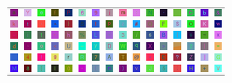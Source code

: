 <table>
<tr>
<td><img src="61.gif"></td>
<td><img src="59.gif"></td>
<td><img src="65.gif"></td>
<td><img src="66.gif"></td>
<td><img src="50.gif"></td>
<td><img src="36.gif"></td>
<td><img src="39.gif"></td>
<td><img src="6A.gif"></td>
<td><img src="6D.gif"></td>
<td><img src="3A.gif"></td>
<td><img src="4E.gif"></td>
<td><img src="22.gif"></td>
<td><img src="gr2.gif"></td>
<td><img src="43.gif"></td>
<td><img src="62.gif"></td>
<td><img src="26.gif"></td>
</tr>
<tr>
<td><img src="6B.gif"></td>
<td><img src="74.gif"></td>
<td><img src="2E.gif"></td>
<td><img src="5E.gif"></td>
<td><img src="7D.gif"></td>
<td><img src="53.gif"></td>
<td><img src="49.gif"></td>
<td><img src="70.gif"></td>
<td><img src="7A.gif"></td>
<td><img src="23.gif"></td>
<td><img src="51.gif"></td>
<td><img src="46.gif"></td>
<td><img src="24.gif"></td>
<td><img src="4F.gif"></td>
<td><img src="4B.gif"></td>
<td><img src="77.gif"></td>
</tr>
<tr>
<td><img src="75.gif"></td>
<td><img src="69.gif"></td>
<td><img src="31.gif"></td>
<td><img src="27.gif"></td>
<td><img src="68.gif"></td>
<td><img src="25.gif"></td>
<td><img src="4C.gif"></td>
<td><img src="2D.gif"></td>
<td><img src="33.gif"></td>
<td><img src="2F.gif"></td>
<td><img src="73.gif"></td>
<td><img src="42.gif"></td>
<td><img src="7B.gif"></td>
<td><img src="63.gif"></td>
<td><img src="7E.gif"></td>
<td><img src="78.gif"></td>
</tr>
<tr>
<td><img src="64.gif"></td>
<td><img src="60.gif"></td>
<td><img src="6F.gif"></td>
<td><img src="3C.gif"></td>
<td><img src="55.gif"></td>
<td><img src="5F.gif"></td>
<td><img src="79.gif"></td>
<td><img src="44.gif"></td>
<td><img src="57.gif"></td>
<td><img src="71.gif"></td>
<td><img src="58.gif"></td>
<td><img src="3E.gif"></td>
<td><img src="gr3.gif"></td>
<td><img src="32.gif"></td>
<td><img src="7C.gif"></td>
<td><img src="3D.gif"></td>
</tr>
<tr>
<td><img src="gr1.gif"></td>
<td><img src="34.gif"></td>
<td><img src="21.gif"></td>
<td><img src="67.gif"></td>
<td><img src="72.gif"></td>
<td><img src="52.gif"></td>
<td><img src="37.gif"></td>
<td><img src="41.gif"></td>
<td><img src="54.gif"></td>
<td><img src="40.gif"></td>
<td><img src="2A.gif"></td>
<td><img src="45.gif"></td>
<td><img src="3F.gif"></td>
<td><img src="5A.gif"></td>
<td><img src="5D.gif"></td>
<td><img src="47.gif"></td>
</tr>
<tr>
<td><img src="4D.gif"></td>
<td><img src="38.gif"></td>
<td><img src="5B.gif"></td>
<td><img src="6C.gif"></td>
<td><img src="30.gif"></td>
<td><img src="2C.gif"></td>
<td><img src="28.gif"></td>
<td><img src="6E.gif"></td>
<td><img src="29.gif"></td>
<td><img src="76.gif"></td>
<td><img src="4A.gif"></td>
<td><img src="35.gif"></td>
<td><img src="3B.gif"></td>
<td><img src="48.gif"></td>
<td><img src="2B.gif"></td>
<td><img src="56.gif"></td>
</tr>
</table>
